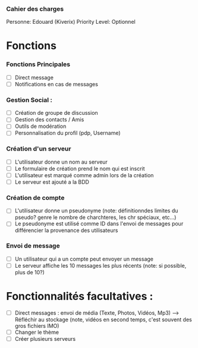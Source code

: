 ### Cahier des charges

Personne: Edouard (Kiverix) 
Priority Level: Optionnel

# Fonctions
### Fonctions Principales

- [ ] Direct message 
- [ ] Notifications en cas de messages

### Gestion Social :

- [ ] Création de groupe de discussion
- [ ] Gestion des contacts / Amis
- [ ] Outils de modération
- [ ] Personnalisation du profil (pdp, Username)

### Création d'un serveur

- [ ]  L'utilisateur donne un nom au serveur
- [ ]  Le formulaire de création prend le nom qui est inscrit
- [ ]  L'utilisateur est marqué comme admin lors de la création
- [ ]  Le serveur est ajouté a la BDD

### Création de compte

- [ ]  L'utilisateur donne un pseudonyme (note: définitionndes limites du pseudo? genre le nombre de charchteres, les chr spéciaux, etc...)
- [ ]  Le pseudonyme est utilisé comme ID dans l'envoi de messages pour différencier la provenance des utilisateurs

### Envoi de message

- [ ] Un utilisateur qui a un compte peut envoyer un message
- [ ] Le serveur affiche les 10 messages les plus récents (note: si possible, plus de 10?)

# Fonctionnalités facultatives :

- [ ] Direct messages : envoi de média (Texte, Photos, Vidéos, Mp3) --> Réfléchir au stockage (note, vidéos en second temps, c'est souvent des gros fichiers IMO)
- [ ] Changer le thème
- [ ] Créer plusieurs serveurs